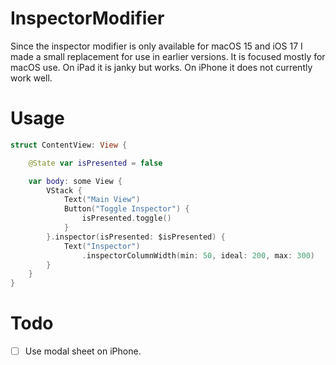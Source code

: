 # InspectorModifier

Since the inspector modifier is only available for macOS 15 and iOS 17 I made a
small replacement for use in earlier versions. It is focused mostly for macOS
use. On iPad it is janky but works. On iPhone it does not currently work well.

# Usage 

```swift 
struct ContentView: View {

    @State var isPresented = false

    var body: some View {
        VStack {
            Text("Main View")
            Button("Toggle Inspector") {
                isPresented.toggle()            
            }
        }.inspector(isPresented: $isPresented) {
            Text("Inspector")
                .inspectorColumnWidth(min: 50, ideal: 200, max: 300)
        }
    }
}
```

# Todo

- [ ] Use modal sheet on iPhone.

